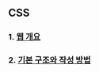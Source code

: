 ## CSS

### 1. [웹 개요](https://github.com/EunJi9739/JavaSpringClassA2/blob/main/%EC%A0%95%EB%A6%AC/CSS/%EC%9B%B9%20%EA%B0%9C%EC%9A%94.md)
### 2. [기본 구조와 작성 방법](https://github.com/EunJi9739/JavaSpringClassA2/blob/main/%EC%A0%95%EB%A6%AC/CSS/%EA%B8%B0%EB%B3%B8%20%EA%B5%AC%EC%A1%B0%EC%99%80%20%EC%9E%91%EC%84%B1%20%EB%B0%A9%EB%B2%95.md)